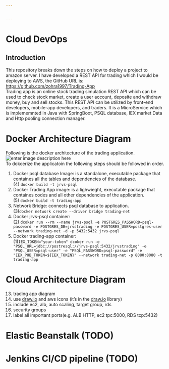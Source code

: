 ```yaml
---


---
```


<h1 id="cloud-devops">Cloud DevOps</h1>
<h2 id="introduction">Introduction</h2>
<p>This repository breaks down the steps on how to deploy a project to amazon server. I have developed a REST API for trading which I would be deploying to AWS, the GitHub URL is: <a href="https://github.com/zohra1997/Trading-App">https://github.com/zohra1997/Trading-App</a><br>
Trading app is an online stock trading simulation REST API which can be used to check stock market, create a user account, deposite and withdraw money, buy and sell stocks. This REST API can be utilized by front-end developers, mobile-app developers, and traders.  It is a MicroService which is implememnted in Java with SpringBoot, PSQL database, IEX market Data and Http pooling connection manager.</p>
<h1 id="docker-architecture-diagram">Docker Architecture Diagram</h1>
<p>Following is the docker architecture of the trading application.<br>
<img src="https://lh3.googleusercontent.com/FeWLM0Skp6pwbhI9RhRxhKLfZMyg9Wrg-ukrqLGgJoJrNq8-6kGzEsr758xn4g01wtuLc72v2Gw" alt="enter image description here"><br>
To dokcerize the applicatoin the following steps should be followed in order.</p>
<ol>
<li>Docker psql database Image: is a standalone, executable package that containes all the tables and dependencies of the database.<br>
(4) <code>docker build -t jrvs-psql</code></li>
<li>Docker Trading App image: is a lighwieght, executable package that containes codes and all other dependencies of the application.<br>
(5) <code>docker build -t trading-app</code></li>
<li>Network Bridge: connects psql database to application.<br>
(3)<code>docker network create --driver bridge trading-net</code></li>
<li>Docker jrvs-psql container:<br>
(2) <code>dcoker run --rm --name jrvs-psql -e POSTGRES_PASSWORD=psql-password -e POSTGRES_DB=jrvstrading -e POSTGRES_USER=postgres-user --network trading-net -d -p 5432:5432 jrvs-psql</code></li>
<li>Docker trading-app container:<br>
(1)<code>IEX_TOKEN="your-token" dcoker run -e "PSQL_URL=jdbc://postresql://jrvs-psql:5432/jrvstrading" -e "PSQL_USER=psql-user" -e "PSQL_PASSWORD=psql-password" -e "IEX_PUB_TOKEN=${IEX_TOKEN}" --network trading-net -p 8080:8080 -t trading-app</code></li>
</ol>
<h1 id="cloud-architecture-diagram">Cloud Architecture Diagram</h1>
<ol start="13">
<li>trading app diagram</li>
<li>use <a href="http://draw.io/">draw.io</a> and aws icons (it’s in the <a href="http://draw.io/">draw.io</a> library)</li>
<li>include ec2, alb, auto scaling, target group, rds</li>
<li>security groups</li>
<li>label all important ports(e.g. ALB HTTP, ec2 tpc:5000, RDS tcp:5432)</li>
</ol>
<h1 id="elastic-beanstalk-todo">Elastic Beanstalk (TODO)</h1>
<h1 id="jenkins-cicd-pipeline-todo">Jenkins CI/CD pipeline (TODO)</h1>

